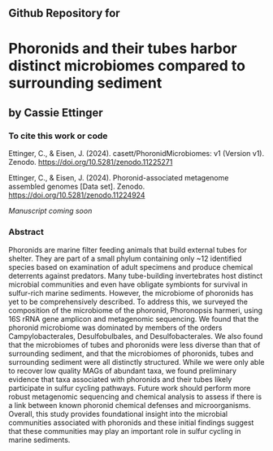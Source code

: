 ## Github Repository for
#  Phoronids and their tubes harbor distinct microbiomes compared to surrounding sediment
 
## by Cassie Ettinger

### To cite this work or code

Ettinger, C., & Eisen, J. (2024). casett/PhoronidMicrobiomes: v1 (Version v1). Zenodo. https://doi.org/10.5281/zenodo.11225271

Ettinger, C., & Eisen, J. (2024). Phoronid-associated metagenome assembled genomes [Data set]. Zenodo. https://doi.org/10.5281/zenodo.11224924

<i> Manuscript coming soon</i>

### Abstract

Phoronids are marine filter feeding animals that build external tubes for shelter. They are part of a small phylum containing only ~12 identified species based on examination of adult specimens and produce chemical deterrents against predators. Many tube-building invertebrates host distinct microbial communities and even have obligate symbionts for survival in sulfur-rich marine sediments. However, the microbiome of phoronids has yet to be comprehensively described. To address this, we surveyed the composition of the microbiome of the phoronid, Phoronopsis harmeri, using 16S rRNA gene amplicon and metagenomic sequencing. We found that the phoronid microbiome was dominated by members of the orders Campylobacterales, Desulfobulbales, and Desulfobacterales. We also found that the microbiomes of tubes and phoronids were less diverse than that of surrounding sediment, and that the microbiomes of phoronids, tubes and surrounding sediment were all distinctly structured. While we were only able to recover low quality MAGs of abundant taxa, we found preliminary evidence that taxa associated with phoronids and their tubes likely participate in sulfur cycling pathways. Future work should perform more robust metagenomic sequencing and chemical analysis to assess if there is a link between known phoronid chemical defenses and microorganisms. Overall, this study provides foundational insight into the microbial communities associated with phoronids and these initial findings suggest that these communities may play an important role in sulfur cycling in marine sediments.
 

